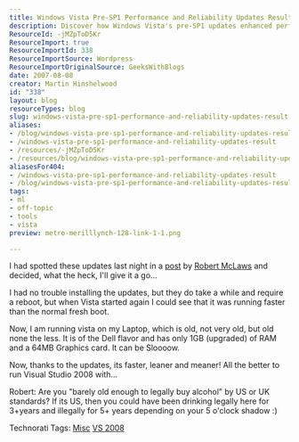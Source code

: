 ```yaml
---
title: Windows Vista Pre-SP1 Performance and Reliability Updates Result
description: Discover how Windows Vista's pre-SP1 updates enhanced performance and reliability, making even older laptops run faster and smoother. Upgrade your experience!
ResourceId: -jMZpToD5Kr
ResourceImport: true
ResourceImportId: 338
ResourceImportSource: Wordpress
ResourceImportOriginalSource: GeeksWithBlogs
date: 2007-08-08
creator: Martin Hinshelwood
id: "338"
layout: blog
resourceTypes: blog
slug: windows-vista-pre-sp1-performance-and-reliability-updates-result
aliases:
- /blog/windows-vista-pre-sp1-performance-and-reliability-updates-result
- /windows-vista-pre-sp1-performance-and-reliability-updates-result
- /resources/-jMZpToD5Kr
- /resources/blog/windows-vista-pre-sp1-performance-and-reliability-updates-result
aliasesFor404:
- /windows-vista-pre-sp1-performance-and-reliability-updates-result
- /blog/windows-vista-pre-sp1-performance-and-reliability-updates-result
tags:
- ml
- off-topic
- tools
- vista
preview: metro-merilllynch-128-link-1-1.png

---
```

I had spotted these updates last night in a [post](http://www.windows-now.com/blogs/robert/archive/2007/08/07/windows-vista-pre-sp1-performance-and-reliability-updates-released.aspx "Windows Vista Pre-SP1 Performance and Reliability Updates Released") by [Robert McLaws](http://www.windows-now.com/blogs/robert/) and decided, what the heck, I'll give it a go...

I had no trouble installing the updates, but they do take a while and require a reboot, but when Vista started again I could see that it was running faster than the normal fresh boot.

Now, I am running vista on my Laptop, which is old, not very old, but old none the less. It is of the Dell flavor and has only 1GB (upgraded) of RAM and a 64MB Graphics card. It can be Sloooow.

Now, thanks to the updates, its faster, leaner and meaner! All the better to run Visual Studio 2008 with...

Robert: Are you "barely old enough to legally buy alcohol" by US or UK standards? If its US, then you could have been drinking legally here for 3+years and illegally for 5+ years depending on your 5 o'clock shadow :)

Technorati Tags: [Misc](http://technorati.com/tags/Misc) [VS 2008](http://technorati.com/tags/VS+2008)
